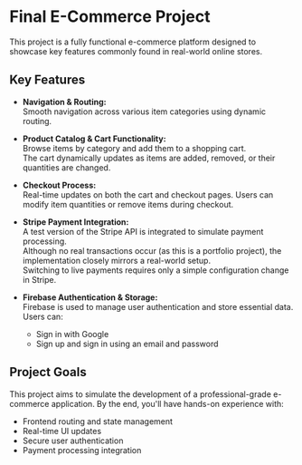 # Final E-Commerce Project

This project is a fully functional e-commerce platform designed to showcase key features commonly found in real-world online stores.

## Key Features

- **Navigation & Routing:**  
  Smooth navigation across various item categories using dynamic routing.

- **Product Catalog & Cart Functionality:**  
  Browse items by category and add them to a shopping cart.  
  The cart dynamically updates as items are added, removed, or their quantities are changed.

- **Checkout Process:**  
  Real-time updates on both the cart and checkout pages. Users can modify item quantities or remove items during checkout.

- **Stripe Payment Integration:**  
  A test version of the Stripe API is integrated to simulate payment processing.  
  Although no real transactions occur (as this is a portfolio project), the implementation closely mirrors a real-world setup.  
  Switching to live payments requires only a simple configuration change in Stripe.

- **Firebase Authentication & Storage:**  
  Firebase is used to manage user authentication and store essential data.  
  Users can:
  - Sign in with Google  
  - Sign up and sign in using an email and password

## Project Goals

This project aims to simulate the development of a professional-grade e-commerce application. By the end, you'll have hands-on experience with:

- Frontend routing and state management  
- Real-time UI updates  
- Secure user authentication  
- Payment processing integration
